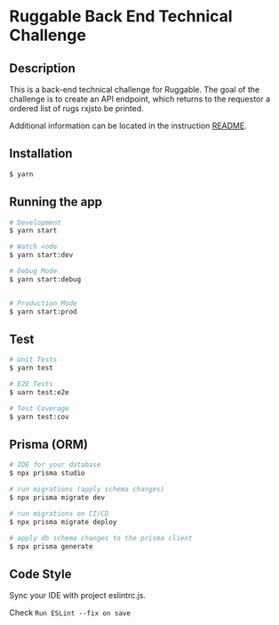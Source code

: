 # Ruggable Back End Technical Challenge

## Description

This is a back-end technical challenge for Ruggable. The goal of the challenge is to create an API endpoint, which returns to the requestor a ordered list of rugs rxjsto be printed.

Additional information can be located in the instruction [README](../README.md).

## Installation

```bash
$ yarn
```

## Running the app

```bash
# Development
$ yarn start

# Watch <ode
$ yarn start:dev

# Debug Mode
$ yarn start:debug


# Production Mode
$ yarn start:prod

```

## Test

```bash
# Unit Tests
$ yarn test

# E2E Tests
$ uarn test:e2e

# Test Coverage
$ yarn test:cov
```

## Prisma (ORM)
```bash
# IDE for your database
$ npx prisma studio 

# run migrations (apply schema changes)
$ npx prisma migrate dev

# run migrations on CI/CD
$ npx prisma migrate deploy

# apply db schema changes to the prisma client
$ npx prisma generate
```

## Code Style
Sync your IDE with project eslintrc.js.

Check `Run ESLint --fix on save`
